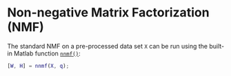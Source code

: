 # Non-negative Matrix Factorization (NMF)

The standard NMF on a pre-processed data set `X` can be run using the built-in Matlab function [`nnmf()`](https://nl.mathworks.com/help/stats/nnmf.html):

```matlab
[W, H] = nnmf(X, q);
```
